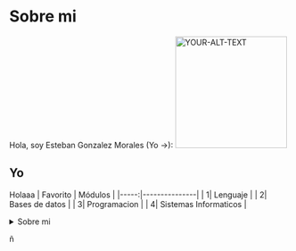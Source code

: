 # Sobre mi
Hola, soy Esteban Gonzalez Morales (Yo ->):
<picture>
 <img alt="YOUR-ALT-TEXT" width=200 heigth=100 src="https://cdn.britannica.com/93/215393-050-E428CADE/Canadian-actor-musician-Ryan-Gosling-2016.jpg">
</picture>
## Yo
Holaaa
| Favorito | Módulos |
|-----:|---------------|
|     1| Lenguaje  |
|     2| Bases de datos     |
|     3| Programacion          |
|     4| Sistemas Informaticos |
<details>
<summary>Sobre mi</summary>
Me gustan los videojuegos
</details>

ñ

